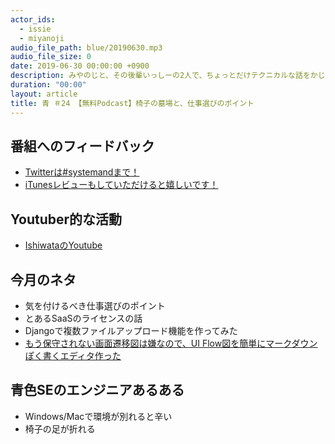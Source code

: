 ```yaml
---
actor_ids:
  - issie
  - miyanoji
audio_file_path: blue/20190630.mp3
audio_file_size: 0
date: 2019-06-30 00:00:00 +0900
description: みやのじと、その後輩いっしーの2人で、ちょっとだけテクニカルな話をかじっちゃおう！という趣旨で始めた、systemand.onlineのサブチャンネル青です。
duration: "00:00"
layout: article
title: 青 ＃24 【無料Podcast】椅子の墓場と、仕事選びのポイント
---
```

## 番組へのフィードバック
* [Twitterは#systemandまで！](https://twitter.com/search?q=%23systemand)
* [iTunesレビューもしていただけると嬉しいです！](https://itunes.apple.com/jp/podcast/systemand-online/id1205168408?mt=2)

## Youtuber的な活動
* [IshiwataのYoutube](https://www.youtube.com/channel/UC0dN6GcdwpQA-WdSfI2tmZQ)

## 今月のネタ
* 気を付けるべき仕事選びのポイント
* とあるSaaSのライセンスの話
* Djangoで複数ファイルアップロード機能を作ってみた
* [もう保守されない画面遷移図は嫌なので、UI Flow図を簡単にマークダウンぽく書くエディタ作った](https://qiita.com/hirokidaichi/items/ff54a968bdd7bcc50d42)

## 青色SEのエンジニアあるある
* Windows/Macで環境が別れると辛い
* 椅子の足が折れる

